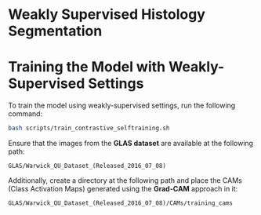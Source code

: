 # Weakly Supervised Histology Segmentation

# Training the Model with Weakly-Supervised Settings

To train the model using weakly-supervised settings, run the following command:

```bash
bash scripts/train_contrastive_selftraining.sh
```

Ensure that the images from the **GLAS dataset** are available at the following path:

```
GLAS/Warwick_QU_Dataset_(Released_2016_07_08)
```

Additionally, create a directory at the following path and place the CAMs (Class Activation Maps) generated using the **Grad-CAM** approach in it:

```
GLAS/Warwick_QU_Dataset_(Released_2016_07_08)/CAMs/training_cams
```